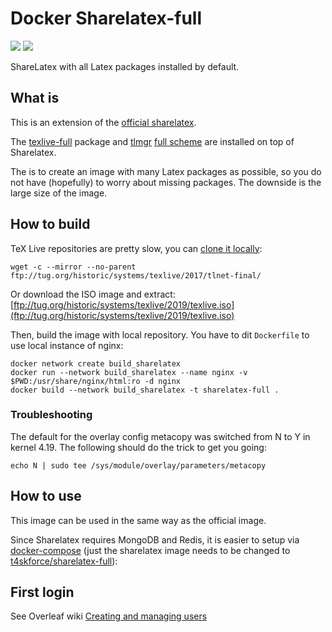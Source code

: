 # Docker Sharelatex-full

[![](https://images.microbadger.com/badges/image/t4skforce/sharelatex-full.svg)](https://microbadger.com/images/rigon/sharelatex-full "Get your own image badge on microbadger.com") [![](https://images.microbadger.com/badges/version/t4skforce/sharelatex-full.svg)](https://microbadger.com/images/rigon/sharelatex-full "Get your own version badge on microbadger.com")

ShareLatex with all Latex packages installed by default.


## What is

This is an extension of the [official sharelatex](https://hub.docker.com/r/sharelatex/sharelatex/).

The [texlive-full](https://packages.ubuntu.com/xenial/texlive-full) package and [tlmgr](https://www.tug.org/texlive/tlmgr.html) [full scheme](https://tex.stackexchange.com/questions/234749/downloading-every-package-with-tex-live) are installed on top of Sharelatex.

The is to create an image with many Latex packages as possible, so you do not have (hopefully) to worry about missing packages. The downside is the large size of the image.

## How to build

TeX Live repositories are pretty slow, you can [clone it locally](https://www.tug.org/texlive/acquire-mirror.html):

    wget -c --mirror --no-parent ftp://tug.org/historic/systems/texlive/2017/tlnet-final/

Or download the ISO image and extract: [ftp://tug.org/historic/systems/texlive/2019/texlive.iso](ftp://tug.org/historic/systems/texlive/2019/texlive.iso)

Then, build the image with local repository. You have to dit `Dockerfile` to use local instance of nginx:

    docker network create build_sharelatex
    docker run --network build_sharelatex --name nginx -v $PWD:/usr/share/nginx/html:ro -d nginx
    docker build --network build_sharelatex -t sharelatex-full .

### Troubleshooting

The default for the overlay config metacopy was switched from N to Y in kernel 4.19. The following should do the trick to get you going:

    echo N | sudo tee /sys/module/overlay/parameters/metacopy

## How to use

This image can be used in the same way as the official image.

Since Sharelatex requires MongoDB and Redis, it is easier to setup via [docker-compose](https://github.com/sharelatex/sharelatex/blob/master/docker-compose.yml)
(just the sharelatex image needs to be changed to [t4skforce/sharelatex-full](https://hub.docker.com/r/rigon/sharelatex-full/)):

## First login

See Overleaf wiki [Creating and managing users](https://github.com/overleaf/overleaf/wiki/Creating-and-managing-users)

